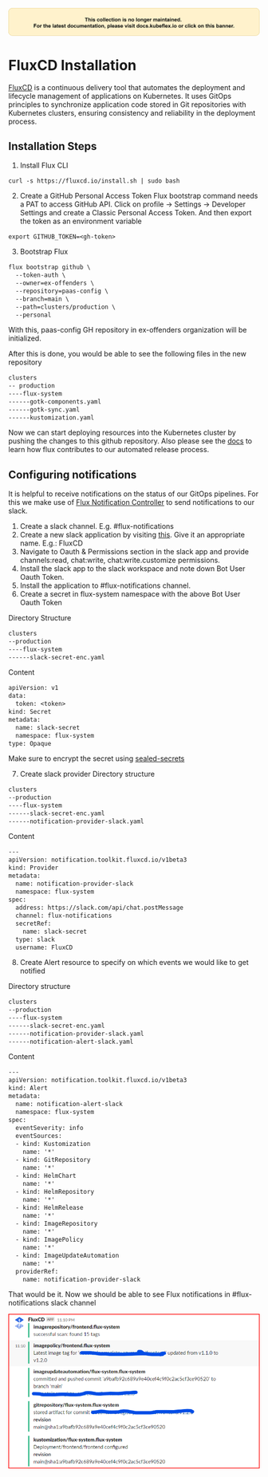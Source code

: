 [![Alt text](../images/deprecated.png?raw=true "Deprecated")](https://docs.kubeflex.io)
# FluxCD Installation

[FluxCD](https://fluxcd.io/) is a continuous delivery tool that automates the deployment and lifecycle management of applications on Kubernetes. It uses GitOps principles to synchronize application code stored in Git repositories with Kubernetes clusters, ensuring consistency and reliability in the deployment process. 

## Installation Steps

1. Install Flux CLI

```
curl -s https://fluxcd.io/install.sh | sudo bash
```
2. Create a GitHub Personal Access Token
Flux bootstrap command needs a PAT to access GitHub API. 
Click on profile -> Settings -> Developer Settings and create a Classic Personal Access Token.
And then export the token as an environment variable
```
export GITHUB_TOKEN=<gh-token>
```
3. Bootstrap Flux

```
flux bootstrap github \
  --token-auth \
  --owner=ex-offenders \
  --repository=paas-config \
  --branch=main \
  --path=clusters/production \
  --personal
```
With this, paas-config GH repository in ex-offenders organization will be initialized. 

After this is done, you would be able to see the following files in the new repository

```
clusters
-- production
----flux-system
------gotk-components.yaml
------gotk-sync.yaml
------kustomization.yaml
```

Now we can start deploying resources into the Kubernetes cluster by pushing the changes to this github repository. Also please see the [docs](release.md) to learn how flux contributes to our automated release process. 

## Configuring notifications
It is helpful to receive notifications on the status of our GitOps pipelines. For this we make use of [Flux Notification Controller](https://fluxcd.io/flux/components/notification/) to send notifications to our slack. 

1. Create a slack channel. E.g. #flux-notifications
2. Create a new slack application by visiting [this](https://api.slack.com/apps). Give it an appropriate name. E.g.: FluxCD
3. Navigate to Oauth & Permissions section in the slack app and provide channels:read, chat:write, chat:write.customize permissions.
4. Install the slack app to the slack workspace and note down Bot User Oauth Token.
5. Install the application to #flux-notifications channel.
6. Create a secret in flux-system namespace with the above Bot User Oauth Token

Directory Structure
```
clusters
--production
----flux-system
------slack-secret-enc.yaml
```
Content
```
apiVersion: v1
data:
  token: <token>
kind: Secret
metadata:
  name: slack-secret
  namespace: flux-system
type: Opaque
```
Make sure to encrypt the secret using [sealed-secrets](sealed-secrets.md)

7. Create slack provider
Directory structure
```
clusters
--production
----flux-system
------slack-secret-enc.yaml
------notification-provider-slack.yaml
```

Content
```
---
apiVersion: notification.toolkit.fluxcd.io/v1beta3
kind: Provider
metadata:
  name: notification-provider-slack
  namespace: flux-system
spec:
  address: https://slack.com/api/chat.postMessage
  channel: flux-notifications
  secretRef:
    name: slack-secret
  type: slack
  username: FluxCD
```
8. Create Alert resource to specify on which events we would like to get notified

Directory structure
```
clusters
--production
----flux-system
------slack-secret-enc.yaml
------notification-provider-slack.yaml
------notification-alert-slack.yaml
```
Content
```
---
apiVersion: notification.toolkit.fluxcd.io/v1beta3
kind: Alert
metadata:
  name: notification-alert-slack
  namespace: flux-system
spec:
  eventSeverity: info
  eventSources:
  - kind: Kustomization
    name: '*'
  - kind: GitRepository
    name: '*'
  - kind: HelmChart
    name: '*'
  - kind: HelmRepository
    name: '*'
  - kind: HelmRelease
    name: '*'
  - kind: ImageRepository
    name: '*'
  - kind: ImagePolicy
    name: '*'
  - kind: ImageUpdateAutomation
    name: '*'
  providerRef:
    name: notification-provider-slack
```
That would be it. Now we should be able to see Flux notifications in #flux-notifications slack channel

![Alt text](../images/flux-notifications.png?raw=true "Flux Notifications")
